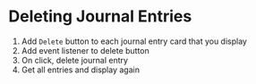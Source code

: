 # Deleting Journal Entries

1. Add `Delete` button to each journal entry card that you display
1. Add event listener to delete button
1. On click, delete journal entry
1. Get all entries and display again